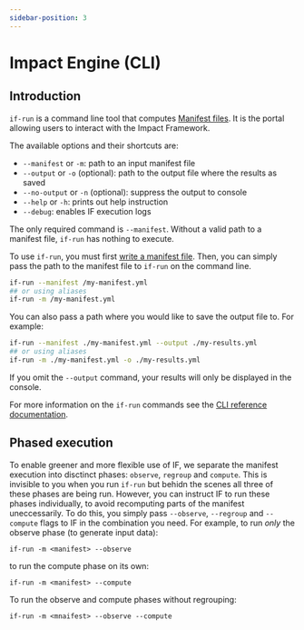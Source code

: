 ```yaml
---
sidebar-position: 3
---
```


# Impact Engine (CLI)

## Introduction

`if-run` is a command line tool that computes [Manifest files](manifest-file.md).
It is the portal allowing users to interact with the Impact Framework.

The available options and their shortcuts are:

- `--manifest` or `-m`: path to an input manifest file
- `--output` or `-o` (optional): path to the output file where the results as saved
- `--no-output` or `-n` (optional): suppress the output to console
- `--help` or `-h`: prints out help instruction
- `--debug`: enables IF execution logs

The only required command is `--manifest`. Without a valid path to a manifest file, `if-run` has nothing to execute.

To use `if-run`, you must first [write a manifest file](../users/how-to-write-manifests.md). Then, you can simply pass the path to the manifest file to `if-run` on the command line.

```sh
if-run --manifest /my-manifest.yml
## or using aliases
if-run -m /my-manifest.yml
```

You can also pass a path where you would like to save the output file to. For example:

```sh
if-run --manifest ./my-manifest.yml --output ./my-results.yml
## or using aliases
if-run -m ./my-manifest.yml -o ./my-results.yml
```

If you omit the `--output` command, your results will only be displayed in the console.

For more information on the `if-run` commands see the [CLI reference documentation](../reference/cli.md).

## Phased execution

To enable greener and more flexible use of IF, we separate the manifest execution into disctinct phases: `observe`, `regroup` and `compute`. This is invisible to you when you run `if-run` but behidn the scenes all three of these phases are being run. However, you can instruct IF to run these phases individually, to avoid recomputing parts of the manifest uneccessarily. To do this, you simply pass `--observe`, `--regroup` and `--compute` flags to IF in the combination you need. For example, to run *only* the observe phase (to generate input data):

```
if-run -m <manifest> --observe
```

to run the compute phase on its own:

```
if-run -m <manifest> --compute
```

To run the observe and compute phases without regrouping:

```
if-run -m <mnaifest> --observe --compute
```
